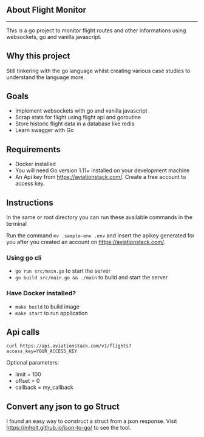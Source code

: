 
## About Flight Monitor
<hr>
This is a go project to monitor flight routes and other informations using websockets, go and vanilla javascript. 

## Why this project
Still tinkering with the go language whilst creating various case studies to understand the language more. 

## Goals
- Implement websockets with go and vanilla javascript
- Scrap stats for flight using flight api and goroutine
- Store historic flight data in a database like redis 
- Learn swagger with Go

## Requirements
-   Docker installed
-   You will need Go version 1.11+ installed on your development machine
-   An Api key from https://aviationstack.com/. Create a free account to access key.


## Instructions
In the same or root directory you can run these available commands in the terminal

Run the command `mv .sample-env .env` and insert the apikey generated for you after you created an account on https://aviationstack.com/.

### Using go cli
-   `go run src/main.go` to start the server
-   `go build src/main.go && ./main` to build and start the server

###  Have Docker installed? 
-  `make build` to build image
-  `make start` to run application

## Api calls
`curl https://api.aviationstack.com/v1/flights?access_key=YOUR_ACCESS_KEY`

Optional parameters:
- limit = 100
- offset = 0
- callback = my_callback




## Convert any json to go Struct
I found an easy way to construct a struct from a json response. Visit https://mholt.github.io/json-to-go/ to see the tool.
